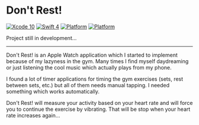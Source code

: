 # Don't Rest!

[![Xcode 10](https://img.shields.io/badge/Xcode-10-blue.svg)](https://developer.apple.com/xcode/)
[![Swift 4](https://img.shields.io/badge/Swift-5-blue.svg)](https://swift.org/)
[![Platform](https://img.shields.io/badge/platforms-iOS-blue.svg)](https://developer.apple.com/platforms/ios)
[![Platform](https://img.shields.io/badge/platforms-watchOS-blue.svg)](https://developer.apple.com/platforms/watchos)

Project still in development...

-----

Don't Rest! is an Apple Watch application which I started to implement because of my lazyness in the gym. Many times I find myself daydreaming or just listening the cool music which actually plays from my phone.

I found a lot of timer applications for timing the gym exercises (sets, rest between sets, etc.) but all of them needs manual tapping. I needed something which works automatically.

Don't Rest! will measure your activity based on your heart rate and will force you to continue the exercise by vibrating. That will be stop when your heart rate increases again...
